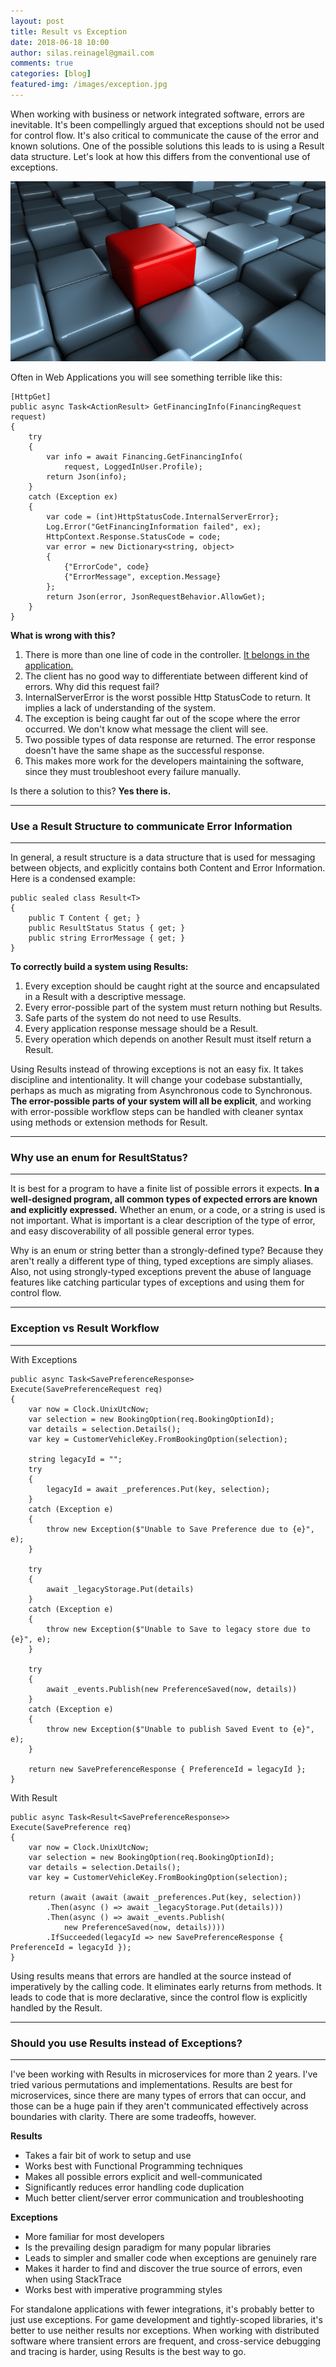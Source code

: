 ```yaml
---
layout: post
title: Result vs Exception
date: 2018-06-18 10:00
author: silas.reinagel@gmail.com
comments: true
categories: [blog]
featured-img: /images/exception.jpg
---
```


When working with business or network integrated software, errors are inevitable. It's been compellingly argued that exceptions should not be used for control flow. It's also critical to communicate the cause of the error and known solutions. One of the possible solutions this leads to is using a Result data structure. Let's look at how this differs from the conventional use of exceptions. 

<img src="/images/exception.jpg" alt="Red cube amongst grey cubes"  />

Often in Web Applications you will see something terrible like this:

```
[HttpGet]
public async Task<ActionResult> GetFinancingInfo(FinancingRequest request)
{
    try
    {
        var info = await Financing.GetFinancingInfo(
            request, LoggedInUser.Profile);
        return Json(info);
    }
    catch (Exception ex)
    {
        var code = (int)HttpStatusCode.InternalServerError};
        Log.Error("GetFinancingInformation failed", ex);
        HttpContext.Response.StatusCode = code;
        var error = new Dictionary<string, object>
        {
            {"ErrorCode", code}
            {"ErrorMessage", exception.Message}
        };
        return Json(error, JsonRequestBehavior.AllowGet);
    }
}
```

<strong>What is wrong with this?</strong>

1. There is more than one line of code in the controller. [It belongs in the application.](/blog/2017/03/28/keep-your-asp-net-controllers-code-free/)
2. The client has no good way to differentiate between different kind of errors. Why did this request fail? 
3. InternalServerError is the worst possible Http StatusCode to return. It implies a lack of understanding of the system.
4. The exception is being caught far out of the scope where the error occurred. We don't know what message the client will see.
5. Two possible types of data response are returned. The error response doesn't have the same shape as the successful response.
6. This makes more work for the developers maintaining the software, since they must troubleshoot every failure manually.

Is there a solution to this? <strong>Yes there is.</strong> 

----

### Use a Result Structure to communicate Error Information

----

In general, a result structure is a data structure that is used for messaging between objects, and explicitly contains both Content and Error Information. Here is a condensed example:

```
public sealed class Result<T>
{
    public T Content { get; }
    public ResultStatus Status { get; }
    public string ErrorMessage { get; }
}
```

<strong>To correctly build a system using Results:</strong>

1. Every exception should be caught right at the source and encapsulated in a Result with a descriptive message.
2. Every error-possible part of the system must return nothing but Results. 
3. Safe parts of the system do not need to use Results. 
4. Every application response message should be a Result.
5. Every operation which depends on another Result must itself return a Result.

Using Results instead of throwing exceptions is not an easy fix. It takes discipline and intentionality. It will change your codebase substantially, perhaps as much as migrating from Asynchronous code to Synchronous. <strong>The error-possible parts of your system will all be explicit</strong>, and working with error-possible workflow steps can be handled with cleaner syntax using methods or extension methods for Result.

----

### Why use an enum for ResultStatus?

----

It is best for a program to have a finite list of possible errors it expects. <strong>In a well-designed program, all common types of expected errors are known and explicitly expressed.</strong> Whether an enum, or a code, or a string is used is not important. What is important is a clear description of the type of error, and easy discoverability of all possible general error types.

Why is an enum or string better than a strongly-defined type? Because they aren't really a different type of thing, typed exceptions are simply aliases. Also, not using strongly-typed exceptions prevent the abuse of language features like catching particular types of exceptions and using them for control flow.

----

### Exception vs Result Workflow

----

With Exceptions

```
public async Task<SavePreferenceResponse> Execute(SavePreferenceRequest req)
{
    var now = Clock.UnixUtcNow;
    var selection = new BookingOption(req.BookingOptionId);
    var details = selection.Details();
    var key = CustomerVehicleKey.FromBookingOption(selection);

    string legacyId = "";
    try
    {
        legacyId = await _preferences.Put(key, selection);
    }
    catch (Exception e)
    {
        throw new Exception($"Unable to Save Preference due to {e}", e);
    }
    
    try
    {
        await _legacyStorage.Put(details)
    }
    catch (Exception e)
    {
        throw new Exception($"Unable to Save to legacy store due to {e}", e);
    }
        
    try
    {
        await _events.Publish(new PreferenceSaved(now, details))
    }
    catch (Exception e)
    {
        throw new Exception($"Unable to publish Saved Event to {e}", e);
    }

    return new SavePreferenceResponse { PreferenceId = legacyId };
}
```

With Result

```
public async Task<Result<SavePreferenceResponse>> Execute(SavePreference req)
{
    var now = Clock.UnixUtcNow;
    var selection = new BookingOption(req.BookingOptionId);
    var details = selection.Details();
    var key = CustomerVehicleKey.FromBookingOption(selection);

    return (await (await (await _preferences.Put(key, selection))
        .Then(async () => await _legacyStorage.Put(details)))
        .Then(async () => await _events.Publish(
            new PreferenceSaved(now, details))))
        .IfSucceeded(legacyId => new SavePreferenceResponse { PreferenceId = legacyId });
}
```

Using results means that errors are handled at the source instead of imperatively by the calling code. It eliminates early returns from methods. It leads to code that is more declarative, since the control flow is explicitly handled by the Result. 

----

### Should you use Results instead of Exceptions?

----

I've been working with Results in microservices for more than 2 years. I've tried various permutations and implementations. Results are best for microservices, since there are many types of errors that can occur, and those can be a huge pain if they aren't communicated effectively across boundaries with clarity. There are some tradeoffs, however.

**Results**
- Takes a fair bit of work to setup and use
- Works best with Functional Programming techniques
- Makes all possible errors explicit and well-communicated
- Significantly reduces error handling code duplication
- Much better client/server error communication and troubleshooting

**Exceptions**
- More familiar for most developers
- Is the prevailing design paradigm for many popular libraries
- Leads to simpler and smaller code when exceptions are genuinely rare
- Makes it harder to find and discover the true source of errors, even when using StackTrace
- Works best with imperative programming styles

For standalone applications with fewer integrations, it's probably better to just use exceptions. For game development and tightly-scoped libraries, it's better to use neither results nor exceptions. When working with distributed software where transient errors are frequent, and cross-service debugging and tracing is harder, using Results is the best way to go. 
